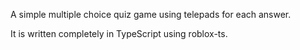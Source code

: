 A simple multiple choice quiz game using telepads for each answer.

It is written completely in TypeScript using roblox-ts.
